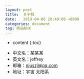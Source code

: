 ```yaml
---
layout: post
title:  关于我
date:   2019-04-06 20:49:00 +0800
categories: document
tag: 网站相关
---
```


* content
{:toc}

+ 中文名：某某某
+ 英文名：jeffrey
+ 邮箱：njuszj@qq.com
+ 地址：宇宙 太阳系

